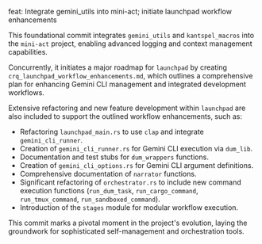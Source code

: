 feat: Integrate gemini_utils into mini-act; initiate launchpad workflow enhancements

This foundational commit integrates `gemini_utils` and `kantspel_macros` into the `mini-act` project, enabling advanced logging and context management capabilities.

Concurrently, it initiates a major roadmap for `launchpad` by creating `crq_launchpad_workflow_enhancements.md`, which outlines a comprehensive plan for enhancing Gemini CLI management and integrated development workflows.

Extensive refactoring and new feature development within `launchpad` are also included to support the outlined workflow enhancements, such as:
- Refactoring `launchpad_main.rs` to use `clap` and integrate `gemini_cli_runner`.
- Creation of `gemini_cli_runner.rs` for Gemini CLI execution via `dum_lib`.
- Documentation and test stubs for `dum_wrappers` functions.
- Creation of `gemini_cli_options.rs` for Gemini CLI argument definitions.
- Comprehensive documentation of `narrator` functions.
- Significant refactoring of `orchestrator.rs` to include new command execution functions (`run_dum_task`, `run_cargo_command`, `run_tmux_command`, `run_sandboxed_command`).
- Introduction of the `stages` module for modular workflow execution.

This commit marks a pivotal moment in the project's evolution, laying the groundwork for sophisticated self-management and orchestration tools.